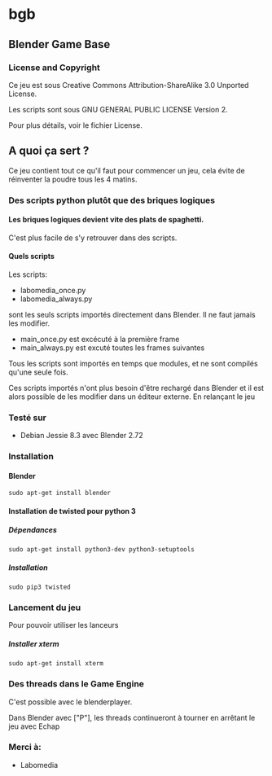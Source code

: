 # bgb
## Blender Game Base

### License and Copyright

Ce jeu est sous Creative Commons Attribution-ShareAlike 3.0 Unported License.

Les scripts sont sous GNU GENERAL PUBLIC LICENSE Version 2.

Pour plus détails, voir le fichier License.

## A quoi ça sert ?
Ce jeu contient tout ce qu'il faut pour commencer un jeu, cela évite de réinventer la poudre tous les 4 matins.

### Des scripts python plutôt que des briques logiques
#### Les briques logiques devient vite des plats de spaghetti.
C'est plus facile de s'y retrouver dans des scripts.


#### Quels scripts
Les scripts:

* labomedia_once.py
* labomedia_always.py

sont les seuls scripts importés directement dans Blender.
Il ne faut jamais les modifier.

* main_once.py est excécuté à la première frame
* main_always.py est excuté toutes les frames suivantes

Tous les scripts sont importés en temps que modules, et ne sont compilés
qu'une seule fois.

Ces scripts importés n'ont plus besoin d'être rechargé dans Blender et il est alors possible de les modifier dans un éditeur externe. En relançant le jeu

### Testé sur
* Debian Jessie 8.3 avec Blender 2.72

### Installation
#### Blender

~~~text
sudo apt-get install blender
~~~

#### Installation de twisted pour python 3
##### Dépendances

~~~text
sudo apt-get install python3-dev python3-setuptools
~~~

##### Installation

~~~text
sudo pip3 twisted
~~~

### Lancement du jeu
Pour pouvoir utiliser les lanceurs

##### Installer xterm

~~~text
sudo apt-get install xterm
~~~


### Des threads dans le Game Engine
C'est possible avec le blenderplayer.

Dans Blender avec ["P"], les threads continueront à tourner en arrêtant le jeu avec Echap

### Merci à:

* Labomedia
